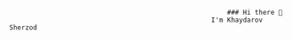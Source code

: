                                                            ### Hi there 👋
                                                       I'm Khaydarov Sherzod 

          
